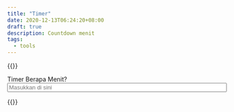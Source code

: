 ```yaml
---
title: "Timer"
date: 2020-12-13T06:24:20+08:00
draft: true
description: Countdown menit
tags:
  - tools
---
```


{{<html>}}
	<style type="text/css">
		label,
		input {
			display: block;
		}
		input {
			width: 100%;
		}
	</style>
	<form class="formTimer">
		<label>Timer Berapa Menit?</label>
		<input type="tel" placeholder="Masukkan di sini" required="" name="">
	</form>
	<p></p>
	<script type="text/javascript">
		function $(x){
			return document.querySelector(x)
		}
	</script>
{{</html>}}